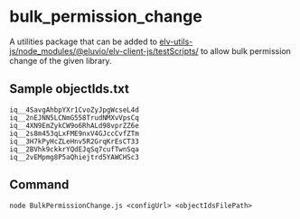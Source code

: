 # bulk_permission_change

A utilities package that can be added to [elv-utils-js/node_modules/@eluvio/elv-client-js/testScripts/](https://github.com/eluv-io/elv-utils-js/) to allow bulk permission change of the given library. 

## Sample objectIds.txt

```
iq__4SavgAhbpYXr1CvoZyJpgWcseL4d
iq__2nEJNN5LCNmG558TrudNMXvVpsCq
iq__4XN9EmZykCW9o6RhALd98vprZZ6e
iq__2s8m453qLxFME9nxV4GJccCvfZTm
iq__3H7kPyHcZLeHnv5R2GrqKrEsCT33
iq__2BVhk9ckkrYQdEJqSq7cufTwnSqa
iq__2vEMpmg8P5aQhiejtrd5YAWCHSc3
```


## Command

```
node BulkPermissionChange.js <configUrl> <objectIdsFilePath>
```
